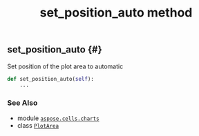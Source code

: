 ﻿---
title: set_position_auto method
second_title: Aspose.Cells for Python via .NET API References
description: 
type: docs
weight: 20
url: /aspose.cells.charts/plotarea/set_position_auto/
is_root: false
---

## set_position_auto {#}

Set position of the plot area to automatic



```python
def set_position_auto(self):
    ...
```





### See Also
* module [`aspose.cells.charts`](../../)
* class [`PlotArea`](/cells/python-net/aspose.cells.charts/plotarea)
